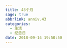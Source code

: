 ```yaml
---
title: 43个月
sage: true
abbrlink: anniv.43
categories:
  - 生活
  - 纪念日
date: 2018-09-14 19:50:50
---
```


